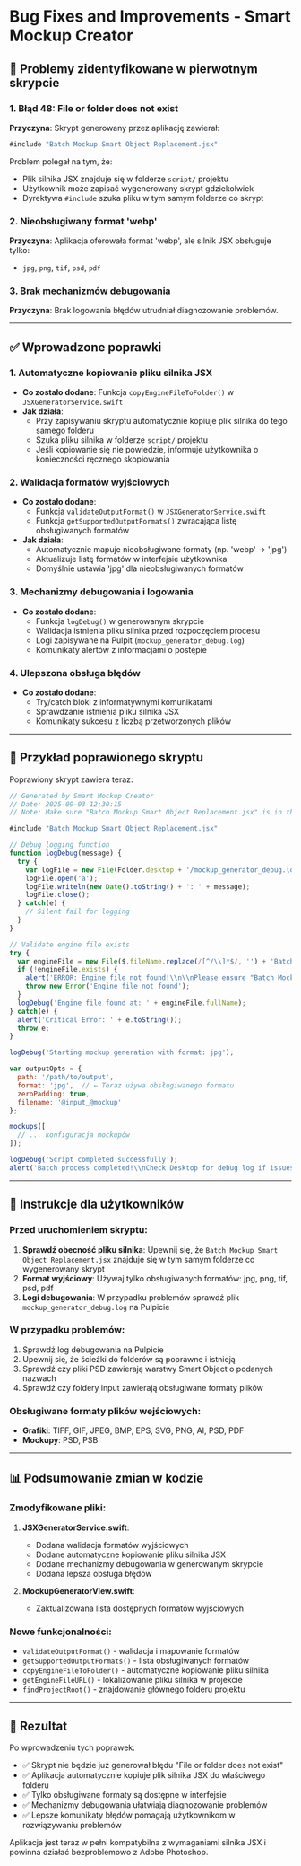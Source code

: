 # Bug Fixes and Improvements - Smart Mockup Creator

## 🐛 **Problemy zidentyfikowane w pierwotnym skrypcie**

### 1. **Błąd 48: File or folder does not exist**
**Przyczyna**: Skrypt generowany przez aplikację zawierał:
```javascript
#include "Batch Mockup Smart Object Replacement.jsx"
```

Problem polegał na tym, że:
- Plik silnika JSX znajduje się w folderze `script/` projektu
- Użytkownik może zapisać wygenerowany skrypt gdziekolwiek
- Dyrektywa `#include` szuka pliku w tym samym folderze co skrypt

### 2. **Nieobsługiwany format 'webp'**
**Przyczyna**: Aplikacja oferowała format 'webp', ale silnik JSX obsługuje tylko:
- `jpg`, `png`, `tif`, `psd`, `pdf`

### 3. **Brak mechanizmów debugowania**
**Przyczyna**: Brak logowania błędów utrudniał diagnozowanie problemów.

---

## ✅ **Wprowadzone poprawki**

### 1. **Automatyczne kopiowanie pliku silnika JSX**
- **Co zostało dodane**: Funkcja `copyEngineFileToFolder()` w `JSXGeneratorService.swift`
- **Jak działa**: 
  - Przy zapisywaniu skryptu automatycznie kopiuje plik silnika do tego samego folderu
  - Szuka pliku silnika w folderze `script/` projektu
  - Jeśli kopiowanie się nie powiedzie, informuje użytkownika o konieczności ręcznego skopiowania

### 2. **Walidacja formatów wyjściowych**
- **Co zostało dodane**: 
  - Funkcja `validateOutputFormat()` w `JSXGeneratorService.swift`
  - Funkcja `getSupportedOutputFormats()` zwracająca listę obsługiwanych formatów
- **Jak działa**:
  - Automatycznie mapuje nieobsługiwane formaty (np. 'webp' → 'jpg')
  - Aktualizuje listę formatów w interfejsie użytkownika
  - Domyślnie ustawia 'jpg' dla nieobsługiwanych formatów

### 3. **Mechanizmy debugowania i logowania**
- **Co zostało dodane**:
  - Funkcja `logDebug()` w generowanym skrypcie
  - Walidacja istnienia pliku silnika przed rozpoczęciem procesu
  - Logi zapisywane na Pulpit (`mockup_generator_debug.log`)
  - Komunikaty alertów z informacjami o postępie

### 4. **Ulepszona obsługa błędów**
- **Co zostało dodane**:
  - Try/catch bloki z informatywnymi komunikatami
  - Sprawdzanie istnienia pliku silnika JSX
  - Komunikaty sukcesu z liczbą przetworzonych plików

---

## 📝 **Przykład poprawionego skryptu**

Poprawiony skrypt zawiera teraz:

```javascript
// Generated by Smart Mockup Creator
// Date: 2025-09-03 12:30:15
// Note: Make sure "Batch Mockup Smart Object Replacement.jsx" is in the same folder as this script

#include "Batch Mockup Smart Object Replacement.jsx"

// Debug logging function
function logDebug(message) {
  try {
    var logFile = new File(Folder.desktop + '/mockup_generator_debug.log');
    logFile.open('a');
    logFile.writeln(new Date().toString() + ': ' + message);
    logFile.close();
  } catch(e) {
    // Silent fail for logging
  }
}

// Validate engine file exists
try {
  var engineFile = new File($.fileName.replace(/[^/\\]*$/, '') + 'Batch Mockup Smart Object Replacement.jsx');
  if (!engineFile.exists) {
    alert('ERROR: Engine file not found!\\n\\nPlease ensure "Batch Mockup Smart Object Replacement.jsx" is in the same folder as this script.');
    throw new Error('Engine file not found');
  }
  logDebug('Engine file found at: ' + engineFile.fullName);
} catch(e) {
  alert('Critical Error: ' + e.toString());
  throw e;
}

logDebug('Starting mockup generation with format: jpg');

var outputOpts = {
  path: '/path/to/output',
  format: 'jpg',  // ← Teraz używa obsługiwanego formatu
  zeroPadding: true,
  filename: '@input_@mockup'
};

mockups([
  // ... konfiguracja mockupów
]);

logDebug('Script completed successfully');
alert('Batch process completed!\\nCheck Desktop for debug log if issues occur.');
```

---

## 🚀 **Instrukcje dla użytkowników**

### Przed uruchomieniem skryptu:
1. **Sprawdź obecność pliku silnika**: Upewnij się, że `Batch Mockup Smart Object Replacement.jsx` znajduje się w tym samym folderze co wygenerowany skrypt
2. **Format wyjściowy**: Używaj tylko obsługiwanych formatów: jpg, png, tif, psd, pdf
3. **Logi debugowania**: W przypadku problemów sprawdź plik `mockup_generator_debug.log` na Pulpicie

### W przypadku problemów:
1. Sprawdź log debugowania na Pulpicie
2. Upewnij się, że ścieżki do folderów są poprawne i istnieją
3. Sprawdź czy pliki PSD zawierają warstwy Smart Object o podanych nazwach
4. Sprawdź czy foldery input zawierają obsługiwane formaty plików

### Obsługiwane formaty plików wejściowych:
- **Grafiki**: TIFF, GIF, JPEG, BMP, EPS, SVG, PNG, AI, PSD, PDF
- **Mockupy**: PSD, PSB

---

## 📊 **Podsumowanie zmian w kodzie**

### Zmodyfikowane pliki:
1. **JSXGeneratorService.swift**:
   - Dodana walidacja formatów wyjściowych
   - Dodane automatyczne kopiowanie pliku silnika JSX
   - Dodane mechanizmy debugowania w generowanym skrypcie
   - Dodana lepsza obsługa błędów

2. **MockupGeneratorView.swift**:
   - Zaktualizowana lista dostępnych formatów wyjściowych

### Nowe funkcjonalności:
- `validateOutputFormat()` - walidacja i mapowanie formatów
- `getSupportedOutputFormats()` - lista obsługiwanych formatów
- `copyEngineFileToFolder()` - automatyczne kopiowanie pliku silnika
- `getEngineFileURL()` - lokalizowanie pliku silnika w projekcie
- `findProjectRoot()` - znajdowanie głównego folderu projektu

---

## 🎯 **Rezultat**

Po wprowadzeniu tych poprawek:
- ✅ Skrypt nie będzie już generował błędu "File or folder does not exist"
- ✅ Aplikacja automatycznie kopiuje plik silnika JSX do właściwego folderu
- ✅ Tylko obsługiwane formaty są dostępne w interfejsie
- ✅ Mechanizmy debugowania ułatwiają diagnozowanie problemów
- ✅ Lepsze komunikaty błędów pomagają użytkownikom w rozwiązywaniu problemów

Aplikacja jest teraz w pełni kompatybilna z wymaganiami silnika JSX i powinna działać bezproblemowo z Adobe Photoshop.
